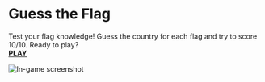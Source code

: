 # Guess the Flag
Test your flag knowledge! Guess the country for each flag and try to score 10/10. Ready to play?  
[**PLAY**](https://martiespinosa.github.io/guess-the-flag/)


![In-game screenshot](https://github.com/martiespinosa/Guess10Flags/blob/main/screenshot/ss5.png)

